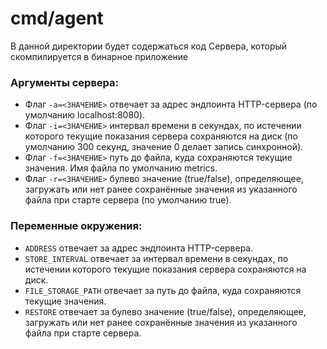 # cmd/agent

В данной директории будет содержаться код Сервера, который скомпилируется в бинарное приложение

### **Аргументы сервера:**
* Флаг `-a=<ЗНАЧЕНИЕ>` отвечает за адрес эндпоинта HTTP-сервера (по умолчанию localhost:8080).
* Флаг `-i=<ЗНАЧЕНИЕ>` интервал времени в секундах, по истечении которого текущие показания сервера сохраняются на диск (по умолчанию 300 секунд, значение 0 делает запись синхронной).
* Флаг `-f=<ЗНАЧЕНИЕ>` путь до файла, куда сохраняются текущие значения. Имя файла по умолчанию metrics.
* Флаг `-r=<ЗНАЧЕНИЕ>` булево значение (true/false), определяющее, загружать или нет ранее сохранённые значения из указанного файла при старте сервера (по умолчанию true).

### **Переменные окружения:**
* `ADDRESS` отвечает за адрес эндпоинта HTTP-сервера.
* `STORE_INTERVAL` отвечает за интервал времени в секундах, по истечении которого текущие показания сервера сохраняются на диск.
* `FILE_STORAGE_PATH` отвечает за путь до файла, куда сохраняются текущие значения.
* `RESTORE` отвечает за булево значение (true/false), определяющее, загружать или нет ранее сохранённые значения из указанного файла при старте сервера.